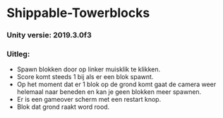# Shippable-Towerblocks


### Unity versie: 2019.3.0f3

### Uitleg:
- Spawn blokken door op linker muisklik te klikken.
- Score komt steeds 1 bij als er een blok spawnt. 
- Op het moment dat er 1 blok op de grond komt gaat de camera weer helemaal naar beneden en kan je geen blokken meer spawnen.
- Er is een gameover scherm met een restart knop.
- Blok dat grond raakt word rood.


